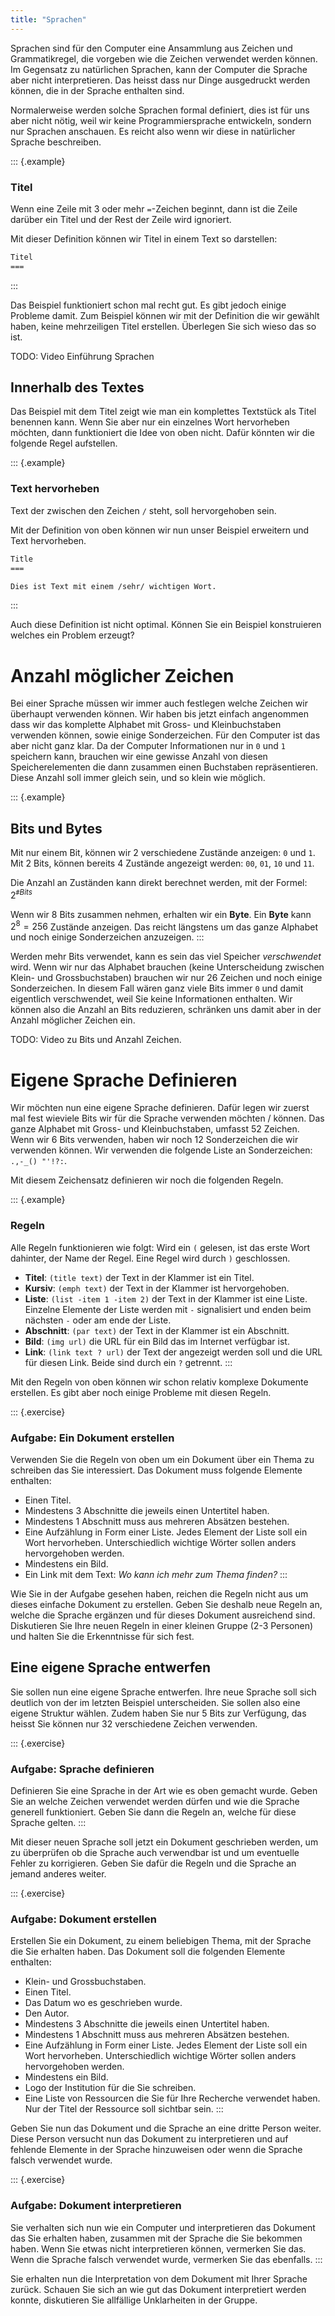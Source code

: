 ```yaml
---
title: "Sprachen"
---
```


Sprachen sind für den Computer eine Ansammlung aus Zeichen und Grammatikregel,
die vorgeben wie die Zeichen verwendet werden können. Im Gegensatz zu
natürlichen Sprachen, kann der Computer die Sprache aber nicht interpretieren.
Das heisst dass nur Dinge ausgedruckt werden können, die in der Sprache
enthalten sind.

Normalerweise werden solche Sprachen formal definiert, dies ist für uns aber
nicht nötig, weil wir keine Programmiersprache entwickeln, sondern nur Sprachen
anschauen. Es reicht also wenn wir diese in natürlicher Sprache beschreiben.

::: {.example}
### Titel

Wenn eine Zeile mit 3 oder mehr `=`-Zeichen beginnt, dann ist die Zeile darüber
ein Titel und der Rest der Zeile wird ignoriert.

Mit dieser Definition können wir Titel in einem Text so darstellen:

```txt
Titel
===
```
:::

Das Beispiel funktioniert schon mal recht gut. Es gibt jedoch einige Probleme
damit. Zum Beispiel können wir mit der Definition die wir gewählt haben, keine
mehrzeiligen Titel erstellen. Überlegen Sie sich wieso das so ist.

TODO: Video Einführung Sprachen

## Innerhalb des Textes

Das Beispiel mit dem Titel zeigt wie man ein komplettes Textstück als Titel
benennen kann. Wenn Sie aber nur ein einzelnes Wort hervorheben möchten, dann
funktioniert die Idee von oben nicht. Dafür könnten wir die folgende Regel
aufstellen.

::: {.example}
### Text hervorheben

Text der zwischen den Zeichen `/` steht, soll hervorgehoben sein.

Mit der Definition von oben können wir nun unser Beispiel erweitern und Text
hervorheben.

```txt
Title
===

Dies ist Text mit einem /sehr/ wichtigen Wort.
```
:::

Auch diese Definition ist nicht optimal. Können Sie ein Beispiel konstruieren
welches ein Problem erzeugt?

# Anzahl möglicher Zeichen

Bei einer Sprache müssen wir immer auch festlegen welche Zeichen wir überhaupt
verwenden können. Wir haben bis jetzt einfach angenommen dass wir das komplette
Alphabet mit Gross- und Kleinbuchstaben verwenden können, sowie einige
Sonderzeichen. Für den Computer ist das aber nicht ganz klar. Da der Computer
Informationen nur in `0` und `1` speichern kann, brauchen wir eine gewisse
Anzahl von diesen Speicherelementen die dann zusammen einen Buchstaben
repräsentieren. Diese Anzahl soll immer gleich sein, und so klein wie möglich.

::: {.example}
## Bits und Bytes

Mit nur einem Bit, können wir 2 verschiedene Zustände anzeigen: `0` und `1`.
Mit 2 Bits, können bereits 4 Zustände angezeigt werden: `00`, `01`, `10` und
`11`.

Die Anzahl an Zuständen kann direkt berechnet werden, mit der Formel:
$2^{\texttt#Bits}$

Wenn wir 8 Bits zusammen nehmen, erhalten wir ein **Byte**. Ein **Byte** kann
$2^8 = 256$ Zustände anzeigen. Das reicht längstens um das ganze Alphabet und
noch einige Sonderzeichen anzuzeigen.
:::

Werden mehr Bits verwendet, kann es sein das viel Speicher *verschwendet* wird.
Wenn wir nur das Alphabet brauchen (keine Unterscheidung zwischen Klein- und
Grossbuchstaben) brauchen wir nur 26 Zeichen und noch einige Sonderzeichen. In
diesem Fall wären ganz viele Bits immer `0` und damit eigentlich verschwendet,
weil Sie keine Informationen enthalten. Wir können also die Anzahl an Bits
reduzieren, schränken uns damit aber in der Anzahl möglicher Zeichen ein.

TODO: Video zu Bits und Anzahl Zeichen.

# Eigene Sprache Definieren

Wir möchten nun eine eigene Sprache definieren. Dafür legen wir zuerst mal fest
wieviele Bits wir für die Sprache verwenden möchten / können. Das ganze
Alphabet mit Gross- und Kleinbuchstaben, umfasst 52 Zeichen. Wenn wir 6 Bits
verwenden, haben wir noch 12 Sonderzeichen die wir verwenden können. Wir
verwenden die folgende Liste an Sonderzeichen: `.,-_() "'!?:`.

Mit diesem Zeichensatz definieren wir noch die folgenden Regeln.

::: {.example}
### Regeln

Alle Regeln funktionieren wie folgt: Wird ein `(` gelesen, ist das erste Wort
dahinter, der Name der Regel. Eine Regel wird durch `)` geschlossen.

- **Titel**: `(title text)` der Text in der Klammer ist ein Titel.
- **Kursiv**: `(emph text)` der Text in der Klammer ist hervorgehoben.
- **Liste**: `(list -item 1 -item 2)` der Text in der Klammer ist eine Liste.
Einzelne Elemente der Liste werden mit `-` signalisiert und enden beim nächsten
`-` oder am ende der Liste.
- **Abschnitt**: `(par text)` der Text in der Klammer ist ein Abschnitt.
- **Bild**: `(img url)` die URL für ein Bild das im Internet verfügbar ist.
- **Link**: `(link text ? url)` der Text der angezeigt werden soll und die URL
  für diesen Link. Beide sind durch ein `?` getrennt.
:::

Mit den Regeln von oben können wir schon relativ komplexe Dokumente erstellen.
Es gibt aber noch einige Probleme mit diesen Regeln.

::: {.exercise}
### Aufgabe: Ein Dokument erstellen

Verwenden Sie die Regeln von oben um ein Dokument über ein Thema zu schreiben
das Sie interessiert. Das Dokument muss folgende Elemente enthalten:

- Einen Titel.
- Mindestens 3 Abschnitte die jeweils einen Untertitel haben.
- Mindestens 1 Abschnitt muss aus mehreren Absätzen bestehen.
- Eine Aufzählung in Form einer Liste. Jedes Element der Liste soll ein Wort
  hervorheben. Unterschiedlich wichtige Wörter sollen anders hervorgehoben
  werden.
- Mindestens ein Bild.
- Ein Link mit dem Text: *Wo kann ich mehr zum Thema finden?*
:::

Wie Sie in der Aufgabe gesehen haben, reichen die Regeln nicht aus um dieses
einfache Dokument zu erstellen. Geben Sie deshalb neue Regeln an, welche die
Sprache ergänzen und für dieses Dokument ausreichend sind. Diskutieren Sie Ihre
neuen Regeln in einer kleinen Gruppe (2-3 Personen) und halten Sie die
Erkenntnisse für sich fest.

## Eine eigene Sprache entwerfen

Sie sollen nun eine eigene Sprache entwerfen. Ihre neue Sprache soll sich
deutlich von der im letzten Beispiel unterscheiden. Sie sollen also eine eigene
Struktur wählen. Zudem haben Sie nur 5 Bits zur Verfügung, das heisst Sie
können nur 32 verschiedene Zeichen verwenden.

::: {.exercise}
### Aufgabe: Sprache definieren

Definieren Sie eine Sprache in der Art wie es oben gemacht wurde. Geben Sie an
welche Zeichen verwendet werden dürfen und wie die Sprache generell
funktioniert. Geben Sie dann die Regeln an, welche für diese Sprache gelten.
:::

Mit dieser neuen Sprache soll jetzt ein Dokument geschrieben werden, um zu
überprüfen ob die Sprache auch verwendbar ist und um eventuelle Fehler zu
korrigieren. Geben Sie dafür die Regeln und die Sprache an jemand anderes
weiter.

::: {.exercise}
### Aufgabe: Dokument erstellen

Erstellen Sie ein Dokument, zu einem beliebigen Thema, mit der Sprache die Sie
erhalten haben. Das Dokument soll die folgenden Elemente enthalten:

- Klein- und Grossbuchstaben.
- Einen Titel.
- Das Datum wo es geschrieben wurde.
- Den Autor.
- Mindestens 3 Abschnitte die jeweils einen Untertitel haben.
- Mindestens 1 Abschnitt muss aus mehreren Absätzen bestehen.
- Eine Aufzählung in Form einer Liste. Jedes Element der Liste soll ein Wort
  hervorheben. Unterschiedlich wichtige Wörter sollen anders hervorgehoben
  werden.
- Mindestens ein Bild.
- Logo der Institution für die Sie schreiben.
- Eine Liste von Ressourcen die Sie für Ihre Recherche verwendet haben. Nur der
  Titel der Ressource soll sichtbar sein.
:::

Geben Sie nun das Dokument und die Sprache an eine dritte Person weiter. Diese
Person versucht nun das Dokument zu interpretieren und auf fehlende Elemente in
der Sprache hinzuweisen oder wenn die Sprache falsch verwendet wurde.

::: {.exercise}
### Aufgabe: Dokument interpretieren

Sie verhalten sich nun wie ein Computer und interpretieren das Dokument das Sie
erhalten haben, zusammen mit der Sprache die Sie bekommen haben. Wenn Sie etwas
nicht interpretieren können, vermerken Sie das. Wenn die Sprache falsch
verwendet wurde, vermerken Sie das ebenfalls.
:::

Sie erhalten nun die Interpretation von dem Dokument mit Ihrer Sprache zurück.
Schauen Sie sich an wie gut das Dokument interpretiert werden konnte,
diskutieren Sie allfällige Unklarheiten in der Gruppe.

